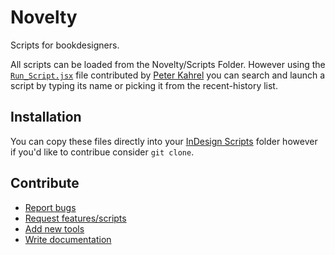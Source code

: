 Novelty
=======

Scripts for bookdesigners.

All scripts can be loaded from the Novelty/Scripts Folder.
However using the [`Run_Script.jsx`](Run_Script.jsx) file contributed by [Peter Kahrel](www.kahrel.plus.com) you can search and launch a script by typing its name or picking it from the recent-history list.

Installation
------------

You can copy these files directly into your [InDesign Scripts](https://github.com/GitBruno/Novelty/wiki/Installing-Scripts) folder however if you'd like to contribue consider `git clone`.

Contribute
----------

* [Report bugs](https://github.com/GitBruno/Novelty/issues)
* [Request features/scripts](https://github.com/GitBruno/Novelty/issues)
* [Add new tools](https://github.com/GitBruno/Novelty/pulls)
* [Write documentation](https://github.com/GitBruno/Novelty/wiki)
